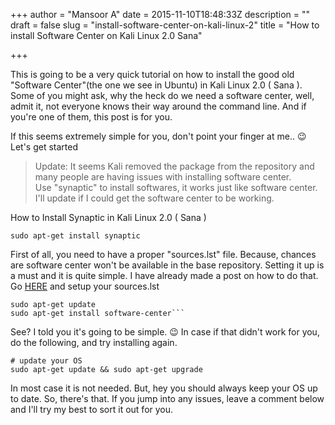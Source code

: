 +++
author = "Mansoor A"
date = 2015-11-10T18:48:33Z
description = ""
draft = false
slug = "install-software-center-on-kali-linux-2"
title = "How to install Software Center on Kali Linux 2.0 Sana"

+++


This is going to be a very quick tutorial on how to install the good old "Software Center"(the one we see in Ubuntu) in Kali Linux 2.0 ( Sana ). Some of you might ask, why the heck do we need a software center, well, admit it, not everyone knows their way around the command line. And if you're one of them, this post is for you.

If this seems extremely simple for you, don't point your finger at me.. 😉 Let's get started


> Update:
> It seems Kali removed the package from the repository and many people are having issues with installing software center.  
> Use "synaptic" to install softwares, it works just like software center. I'll update if I could get the software center to be working.

How to Install Synaptic in Kali Linux 2.0 ( Sana )

```shell
sudo apt-get install synaptic
```
 
First of all, you need to have a proper "sources.lst" file. Because, chances are software center won't be available in the base repository. Setting it up is a must and it is quite simple. I have already made a post on how to do that. Go <a href="https://digitz.org/blog/how-to-set-up-the-sources-lst-on-kali-linux-2-0/" target="_blank">HERE</a> and setup your sources.lst

```shell
sudo apt-get update
sudo apt-get install software-center```
```
See? I told you it's going to be simple. 😉 In case if that didn't work for you, do the following, and try installing again.

```
# update your OS
sudo apt-get update && sudo apt-get upgrade
```

In most case it is not needed. But, hey you should always keep your OS up to date. So, there's that. If you jump into any issues, leave a comment below and I'll try my best to sort it out for you.

